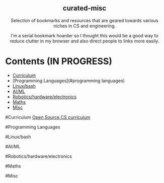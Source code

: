 <h2 align="center"> curated-misc </h2>
<p align="center"> Selection of bookmarks and resources that are geared towards various niches in CS and engineering. </p>
<p align="center"> I'm a serial bookmark hoarder so I thought this would be a good way to reduce clutter in my browser and also direct people to links more easily. </p>

# Contents (IN PROGRESS)
- [Curriculum](#curriculum)
- [Programming Languages](#programming languages)
- [Linux/bash](#Linux/bash)
- [AI/ML](#AI/ML)
- [Robotics/hardware/electronics](#Robotics/hardware/electronics)
- [Maths](#Maths)
- [Misc](#Misc)

#Curriculum
[Open Source CS curriculum](https://github.com/ossu/computer-science)

#Programming Languages

#Linux/bash

#AI/ML

#Robotics/hardware/electronics

#Maths

#Misc
